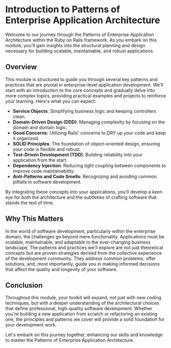 # Introduction to Patterns of Enterprise Application Architecture
Welcome to our journey through the Patterns of Enterprise Application Architecture within the Ruby on Rails framework. As you embark on this module, you'll gain insights into the structural planning and design necessary for building scalable, maintainable, and robust applications.

## Overview
This module is structured to guide you through several key patterns and practices that are pivotal in enterprise-level application development. We'll start with an introduction to the core concepts and gradually delve into more complex topics, providing practical examples and projects to reinforce your learning. Here's what you can expect:

- **Service Objects**: Simplifying business logic and keeping controllers clean.
- **Domain-Driven Design (DDD)**: Managing complexity by focusing on the domain and domain logic.
- **Good Concerns**: Utilizing Rails' concerns to DRY up your code and keep it organized.
- **SOLID Principles**: The foundation of object-oriented design, ensuring your code is flexible and robust.
- **Test-Driven Development (TDD)**: Building reliability into your application from the start.
- **Dependency Injection**: Reducing tight coupling between components to improve code maintainability.
- **Anti-Patterns and Code Smells**: Recognizing and avoiding common pitfalls in software development.

By integrating these concepts into your applications, you'll develop a keen eye for both the architecture and the subtleties of crafting software that stands the test of time.

## Why This Matters
In the world of software development, particularly within the enterprise domain, the challenges go beyond mere functionality. Applications must be scalable, maintainable, and adaptable to the ever-changing business landscape. The patterns and practices we'll explore are not just theoretical concepts but are proven strategies derived from the collective experience of the development community. They address common problems, offer solutions, and, most importantly, guide you in making informed decisions that affect the quality and longevity of your software.

## Conclusion
Throughout this module, your toolkit will expand, not just with new coding techniques, but with a deeper understanding of the architectural choices that define professional, high-quality software development. Whether you're building a new application from scratch or refactoring an existing one, the principles and patterns we cover will provide a solid foundation for your development work.

Let's embark on this journey together, enhancing our skills and knowledge to master the Patterns of Enterprise Application Architecture.
